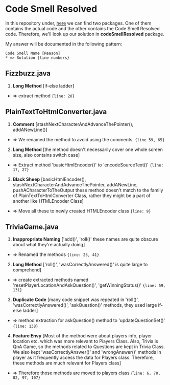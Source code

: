 # Code Smell Resolved 

In this repository under, [here](https://github.com/ahmedfahad04/refactoring-workshop/tree/master/java/src/main/java) we can find two packages. One of them contains the actual code
and the other contains the Code Smell Resolved code. Therefore, we'll look up our solution in **codeSmellResolved**
package. 

My answer will be documented in the following pattern:

    Code Smell Name [Reason] 
    * => Solution {line numbers}

## Fizzbuzz.java ## 

1. **Long Method** [if-else ladder] 
* => extract method `{line: 20}`

## PlainTextToHtmlConverter.java ## 

1. **Comment** [stashNextCharacterAndAdvanceThePointer(), addANewLine()] 
* => We renamed the method to avoid using the comments. `{line 59, 65}`
2. **Long Method** [the method doesn't necessarily cover one whole screen size, also contains switch case] 
* => Extract method 'basicHtmlEncoder()' to 'encodeSourceText()' `{line: 17, 27}`
3. **Black Sheep** [basicHtmlEncoder(), stashNextCharacterAndAdvanceThePointer, addANewLine, pushACharacterToTheOutput these method doesn't match to the family of
PlainTextToHtmlConverter Class, rather they might be a part of another like HTMLEncoder Class]
* => Move all these to newly created HTMLEncoder class `{line: 9}`

## TriviaGame.java ##
1. **Inappropriate Naming** ['add()', 'roll()' these names are quite obscure about what they're actually doing] 
* => Renamed the methods `{line: 25, 41}`

2. **Long Method**  ['roll()', 'wasCorrectlyAnswered()' is quite large to comprehend]
* => create extracted methods named 'resetPlayerLocationAndAskQuestion()', 'getWinningStatus()' `{line: 59, 131}`

3. **Duplicate Code**  [many code snippet was repeated in 'roll()', 'wasCorrectlyAnswered()', 'askQuestion()' methods, they used large if-else ladder] 
* => method extraction for askQuestion() method to 'updateQuestionSet()' `{line: 138}`

4. **Feature Envy** [Most of the method were about players info, player location etc. which was more relevant to Players Class. Also, Trivia is QnA Game, so the methods related to Questions are kept in Trivia Class. We also kept 'wasCorrectlyAnswer()' and 'wrongAnswer()' methods in player as it frequently access the data for Players class. Therefore, these methods are much relevant for Players class] 
* => Therefore those methods are moved to players class `{line: 6, 70, 82, 97, 107}`
